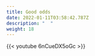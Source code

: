 ```yaml
---
title: Good odds
date: 2022-01-11T03:58:42.787Z
description: "  "
weight: 18
---
```

{{< youtube 6nCueDX5oGc >}}